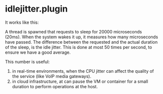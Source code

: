 # idlejitter.plugin

It works like this:

A thread is spawned that requests to sleep for 20000 microseconds (20ms).
When the system wakes it up, it measures how many microseconds have passed.
The difference between the requested and the actual duration of the sleep, is the idle jitter.
This is done at most 50 times per second, to ensure we have a good average. 

This number is useful:
 
 1. in real-time environments, when the CPU jitter can affect the quality of the service (like VoIP media gateways).
 2. in cloud infrastructure, at can pause the VM or container for a small duration to perform operations at the host. 
